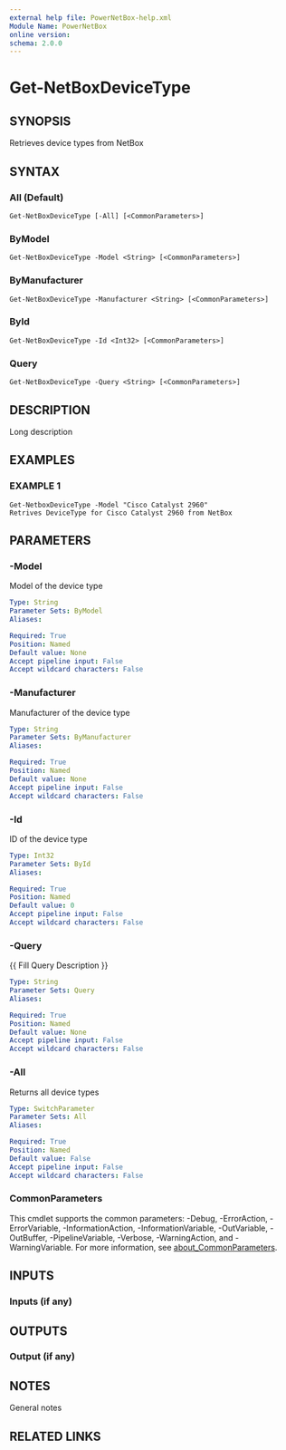 ```yaml
---
external help file: PowerNetBox-help.xml
Module Name: PowerNetBox
online version:
schema: 2.0.0
---
```


# Get-NetBoxDeviceType

## SYNOPSIS
Retrieves device types from NetBox

## SYNTAX

### All (Default)
```
Get-NetBoxDeviceType [-All] [<CommonParameters>]
```

### ByModel
```
Get-NetBoxDeviceType -Model <String> [<CommonParameters>]
```

### ByManufacturer
```
Get-NetBoxDeviceType -Manufacturer <String> [<CommonParameters>]
```

### ById
```
Get-NetBoxDeviceType -Id <Int32> [<CommonParameters>]
```

### Query
```
Get-NetBoxDeviceType -Query <String> [<CommonParameters>]
```

## DESCRIPTION
Long description

## EXAMPLES

### EXAMPLE 1
```
Get-NetboxDeviceType -Model "Cisco Catalyst 2960"
Retrives DeviceType for Cisco Catalyst 2960 from NetBox
```

## PARAMETERS

### -Model
Model of the device type

```yaml
Type: String
Parameter Sets: ByModel
Aliases:

Required: True
Position: Named
Default value: None
Accept pipeline input: False
Accept wildcard characters: False
```

### -Manufacturer
Manufacturer of the device type

```yaml
Type: String
Parameter Sets: ByManufacturer
Aliases:

Required: True
Position: Named
Default value: None
Accept pipeline input: False
Accept wildcard characters: False
```

### -Id
ID of the device type

```yaml
Type: Int32
Parameter Sets: ById
Aliases:

Required: True
Position: Named
Default value: 0
Accept pipeline input: False
Accept wildcard characters: False
```

### -Query
{{ Fill Query Description }}

```yaml
Type: String
Parameter Sets: Query
Aliases:

Required: True
Position: Named
Default value: None
Accept pipeline input: False
Accept wildcard characters: False
```

### -All
Returns all device types

```yaml
Type: SwitchParameter
Parameter Sets: All
Aliases:

Required: True
Position: Named
Default value: False
Accept pipeline input: False
Accept wildcard characters: False
```

### CommonParameters
This cmdlet supports the common parameters: -Debug, -ErrorAction, -ErrorVariable, -InformationAction, -InformationVariable, -OutVariable, -OutBuffer, -PipelineVariable, -Verbose, -WarningAction, and -WarningVariable. For more information, see [about_CommonParameters](http://go.microsoft.com/fwlink/?LinkID=113216).

## INPUTS

### Inputs (if any)
## OUTPUTS

### Output (if any)
## NOTES
General notes

## RELATED LINKS
